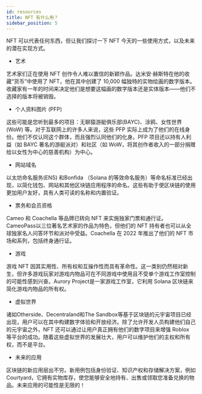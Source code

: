 ```yaml
---
id: resources
title: NFT 有什么用？
sidebar_position: 5
---
```


NFT 可以代表任何东西，但让我们探讨一下 NFT 今天的一些使用方式，以及未来的潜在实现方式。
* 艺术

艺术家们正在使用 NFT 创作令人难以置信的新颖作品。达米安·赫斯特在他的收藏“货币”中使用了 NFT，他在其中创建了 10,000 幅独特的实物绘画的数字版本。收藏家有一年的时间来决定他们是想要这幅画的数字版本还是实体版本——他们不选择的版本将被销毁。
* 个人资料图片 (PFP)

这些可能是您听到最多的项目：无聊猿游艇俱乐部(BAYC)、涂鸦、女性世界(WoW) 等。对于互联网上的许多人来说，这些 PFP 实际上成为了他们的在线身份。他们不仅认同这个群体，而且强烈认同他们的化身。PFP 项目还以持有人利益（如 BAYC 著名的游艇派对）和社区（如 WoW，将其创作者收入的一部分捐赠给以女性为中心的慈善机构）为中心。 
* 网站域名

以太坊命名服务(ENS) 和Bonfida （Solana 的等效命名服务）等命名标准已经出现，以简化钱包、网站和其他区块链应用程序的命名。这些有助于使区块链的使用更加用户友好，具有人类可读的名称和内置验证。
* 票务和会员资格

Cameo 和 Coachella 等品牌已转向 NFT 来实施独家门票和通行证。CameoPass以三位著名艺术家的作品为特色，但他们的 NFT 持有者也可以从全球独家名人问答环节和派对中受益。Coachella 在 2022 年推出了他们的 NFT 市场和系列，包括终身通行证。
* 游戏
  
游戏 NFT 因其实用性、所有权和互操作性而具有革命性。这一类别仍然相对新生，但许多游戏玩家对游戏内物品可在不同游戏中使用且不受单个游戏工作室控制的可能性感到兴奋。Aurory Project是一家游戏工作室，它利用 Solana 区块链来简化游戏内物品的所有权。
* 虚拟世界
  
诸如Otherside、Decentraland和The Sandbox等基于区块链的元宇宙项目已经出现，用户可以在其中构建数字体验和开放经济。除了允许开发人员构建他们自己的元宇宙之外，NFT 还可以通过让用户真正拥有他们的数字项目来增强 Roblox 等平台的成功。随着这些虚拟世界的发展壮大，用户可以维护他们的主权和所有权，而不是平台。 
* 未来的应用

区块链的新应用层出不穷。新用例包括身份验证、知识产权和存储解决方案，例如Courtyard，它拥有实物库存，使您能够安全地持有、出售或领取您准备兑换的物品。未来应用的可能性是无限的！
